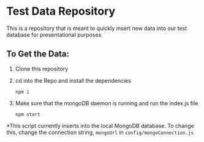 # Test Data Repository

This is a repository that is meant to quickly insert new data into our test database for presentational purposes

## To Get the Data:

1. Clone this repository

2. cd into the Repo and install the dependencies

    `npm i`

3. Make sure that the mongoDB daemon is running and run the index.js file

    `npm start`

*This script currently inserts into the local MongoDB database. To change this, change the connection string, `mongoUrl` in `config/mongoConnection.js`